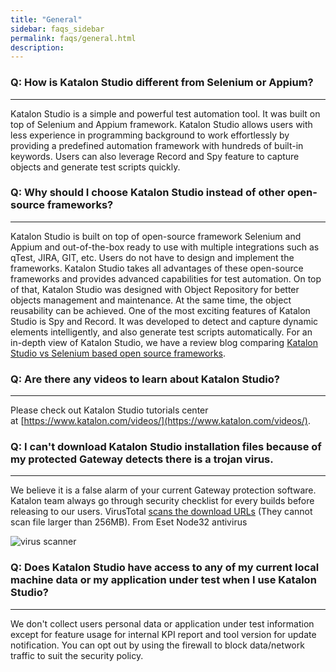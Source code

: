 ```yaml
---
title: "General"
sidebar: faqs_sidebar
permalink: faqs/general.html
description:
---
```

### Q: How is Katalon Studio different from Selenium or Appium? 
------------------------------------------------------------

Katalon Studio is a simple and powerful test automation tool. It was built on top of Selenium and Appium framework. Katalon Studio allows users with less experience in programming background to work effortlessly by providing a predefined automation framework with hundreds of built-in keywords. Users can also leverage Record and Spy feature to capture objects and generate test scripts quickly.

### Q: Why should I choose Katalon Studio instead of other open-source frameworks?
------------------------------------------------------------------------------

Katalon Studio is built on top of open-source framework Selenium and Appium and out-of-the-box ready to use with multiple integrations such as qTest, JIRA, GIT, etc. Users do not have to design and implement the frameworks. Katalon Studio takes all advantages of these open-source frameworks and provides advanced capabilities for test automation. On top of that, Katalon Studio was designed with Object Repository for better objects management and maintenance. At the same time, the object reusability can be achieved. One of the most exciting features of Katalon Studio is Spy and Record. It was developed to detect and capture dynamic elements intelligently, and also generate test scripts automatically. For an in-depth view of Katalon Studio, we have a review blog comparing [Katalon Studio vs Selenium based open source frameworks](https://www.katalon.com/resources-center/blog/katalon-studio-vs-selenium-based-open-source-frameworks/).

### Q: Are there any videos to learn about Katalon Studio?
------------------------------------------------------

Please check out Katalon Studio tutorials center at [https://www.katalon.com/videos/](https://www.katalon.com/videos/).

### Q: I can't download Katalon Studio installation files because of my protected Gateway detects there is a trojan virus. 
-----------------------------------------------------------------------------------------------------------------------

We believe it is a false alarm of your current Gateway protection software. Katalon team always go through security checklist for every builds before releasing to our users. VirusTotal [scans the download URLs](https://www.virustotal.com/#/url/5284694058c2678a4669d887fd3528d942f4ad633d99eebc2ee131fd792d761a/detection) (They cannot scan file larger than 256MB). From Eset Node32 antivirus

![virus scanner](../../images/katalon-studio/docs/general/scan_results.jpg)

### Q: Does Katalon Studio have access to any of my current local machine data or my application under test when I use Katalon Studio?
----------------------------------------------------------------------------------------------------------------------------------

We don't collect users personal data or application under test information except for feature usage for internal KPI report and tool version for update notification. You can opt out by using the firewall to block data/network traffic to suit the security policy.
